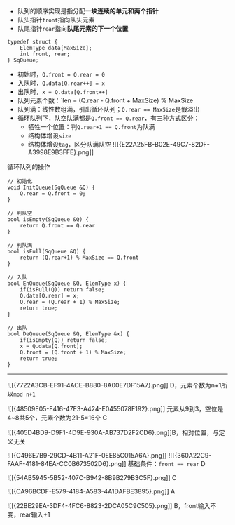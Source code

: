 
- 队列的顺序实现是指分配**一块连续的单元和两个指针**
- 队头指针`front`指向队头元素
- 队尾指针`rear`指向**队尾元素的下一个位置**
```
typedef struct {
	ElemType data[MaxSize];
	int front, rear;
} SqQueue;
```

- 初始时，`Q.front = Q.rear = 0`
- 入队时，`Q.data[Q.rear++] = x`
- 出队时，`x = Q.data[Q.front++]`
- 队列元素个数：`len = (Q.rear - Q.front + MaxSize) % MaxSize
- 队列满：线性数组满，引出循环队列；`Q.rear == MaxSize`是假溢出
- 循环队列下，队空队满都是`Q.front == Q.rear`，有三种方式区分：
	- 牺牲一个位置：判`Q.rear+1 == Q.front`为队满
	- 结构体增设`size`
	- 结构体增设`tag`，区分队满队空
![[{E22A25FB-B02E-49C7-82DF-A3998E9B3FFE}.png]]

循环队列的操作
```
// 初始化
void InitQueue(SqQueue &Q) {
	Q.rear = Q.front = 0;
}

// 判队空
bool isEmpty(SqQueue &Q) {
	return Q.front == Q.rear
}

// 判队满
bool isFull(SqQueue &Q) {
	return (Q.rear+1) % MaxSize == Q.front
}

// 入队
bool EnQueue(SqQueue &Q, ElemType x) {
	if(isFull(Q)) return false;
	Q.data[Q.rear] = x;
	Q.rear = (Q.rear + 1) % MaxSize;
	return true;
}

// 出队
bool DeQueue(SqQueue &Q, ElemType &x) {
	if(isEmpty(Q)) return false;
	x = Q.data[Q.front];
	Q.front = (Q.front + 1) % MaxSize;
	return true;
}
```

-------
![[{7722A3CB-EF91-4ACE-B880-8A00E7DF15A7}.png]]
D，元素个数为n+1所以`mod n+1`

![[{48509E05-F416-47E3-A424-E0455078F192}.png]]
元素从9到3，空位是4~8共5个，元素个数为21-5=16个
C

![[{405D4BD9-D9F1-4D9E-930A-AB737D2F2CD6}.png]]B，相对位置，与定义无关

![[{C496E7B9-29CD-4B11-A21F-0EE85C015A6A}.png]]
![[{360A22C9-FAAF-4181-84EA-CC0B673502D6}.png]]
基础条件：`front == rear`
D

![[{54AB5945-5B52-407C-B942-8B9B279B3C5F}.png]]
C

![[{CA96BCDF-E579-4184-A583-4A1DAFBE3895}.png]]
A

![[{22BE29EA-3DF4-4FC6-8823-2DCA05C9C505}.png]]
B，front输入不变，rear输入+1
